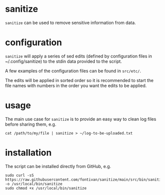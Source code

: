 # sanitize
`sanitize` can be used to remove sensitive information from data.

# configuration
`sanitize` will apply a series of sed edits (defined by configuration files in ~/.config/sanitize) to the stdin data provided to the script.

A few examples of the configuration files can be found in `src/etc/`.

The edits will be applied in sorted order so it is recommended to start the file names with numbers in the order you want the edits to be applied.

# usage
The main use case for `sanitize` is to provide an easy way to clean log files before sharing them, e.g.
```
cat /path/to/my/file | sanitize > ~/log-to-be-uploaded.txt
```

# installation
The script can be installed directly from GitHub, e.g.
```
sudo curl -sS https://raw.githubusercontent.com/fontivan/sanitize/main/src/bin/sanitize -o /usr/local/bin/sanitize
sudo chmod +x /usr/local/bin/sanitize
```

